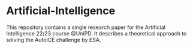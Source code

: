 # Artificial-Intelligence

This repository contains a single research paper for the Artificial Intelligence 22/23 course @UniPD.
It describes a theoretical approach to solving the AutoICE challenge by ESA.
